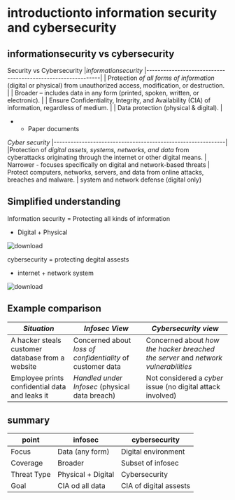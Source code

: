 # introductionto information security and cybersecurity
## informationsecurity vs cybersecurity
Security vs Cybersecurity
|*informationsecurity*
|-------------------------------------------------------------|
| Protection *of all forms of information* (digital or physical) from unauthorized access, modification, or destruction. |
| Broader – includes data in any form (printed, spoken, written, or electronic). |
| Ensure Confidentiality, Integrity, and Availability (CIA) of information, regardless of medium. |
| Data protection (physical & digital). |

* - Paper documents
 
*Cyber security*
|-------------------------------------------------------------|
|Protection of *digital assets, systems, networks, and data* from cyberattacks originating through the internet or  other digital means.
| Narrower - focuses specifically on digital and network-based threats
| Protect computers, networks, servers, and data from online attacks, breaches and malware.
| system and network defense (digital only)


## Simplified understanding
Information security = Protecting all kinds of information
* Digital + Physical

![download](https://github.com/user-attachments/assets/61b1d23c-9579-4fce-bf41-95bbe26f97de)


cybersecurity = protecting degital assests
* internet + network system
  
![download](https://github.com/user-attachments/assets/4b4cc340-b1e8-47a3-82f6-d5f2ed366d87)

## Example comparison
| *Situation*                                          | *Infosec View*                                                | *Cybersecurity view*
| ---------------------------------------------        | ------------------------------------------------------------  | --------------------------------------------------- 
| A hacker steals customer database from a website     | Concerned about *loss of confidentiality* of customer data    | Concerned about *how the hacker breached the server* and *network vulnerabilities*
| Employee prints confidential data and leaks it       | *Handled under Infosec* (physical data breach)                | Not considered a *cyber* issue (no digital attack involved)

## summary
| point        | infosec            | cybersecurity          |
| ------------ | ------------------ | ---------------------- |
| Focus        | Data (any form)    | Digital environment    |
| Coverage     | Broader            | Subset of infosec      |
| Threat Type  | Physical + Digital | Cybersecurity          |
| Goal         | CIA od all data    | CIA of digital assests |




